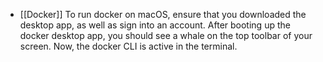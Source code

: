 - [[Docker]] To run docker on macOS, ensure that you downloaded the desktop app, as well as sign into an account. After booting up the docker desktop app, you should see a whale on the top toolbar of your screen. Now, the docker CLI is active in the terminal.